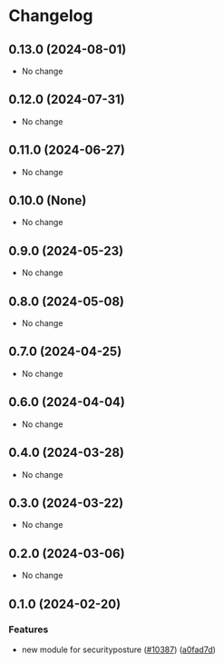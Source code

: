 # Changelog

## 0.13.0 (2024-08-01)

* No change


## 0.12.0 (2024-07-31)

* No change


## 0.11.0 (2024-06-27)

* No change


## 0.10.0 (None)

* No change


## 0.9.0 (2024-05-23)

* No change


## 0.8.0 (2024-05-08)

* No change


## 0.7.0 (2024-04-25)

* No change


## 0.6.0 (2024-04-04)

* No change


## 0.4.0 (2024-03-28)

* No change


## 0.3.0 (2024-03-22)

* No change


## 0.2.0 (2024-03-06)

* No change


## 0.1.0 (2024-02-20)

### Features

* new module for securityposture ([#10387](https://github.com/googleapis/google-cloud-java/issues/10387)) ([a0fad7d](https://github.com/googleapis/google-cloud-java/commit/a0fad7d7a7a25574c92b0215505922d1cc3e26f1))

